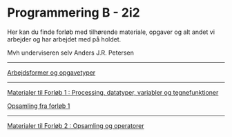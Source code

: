 # Programmering B - 2i2

Her kan du finde forløb med tilhørende materiale, opgaver og alt andet vi arbejder og har arbejdet med på holdet.

Mvh underviseren selv Anders J.R. Petersen

---

[Arbejdsformer og opgavetyper](arbejdsformer/arbejdsformer.md)

---

[Materialer til Forløb 1 : Processing, datatyper, variabler og tegnefunktioner](forlob1_intro/forlob1.md)

[Opsamling fra forløb 1](forlob1_intro/forlob1_opsamling.md)

---

[Materialer til Forløb 2 : Opsamling og operatorer](forlob2/forlob2.md)

